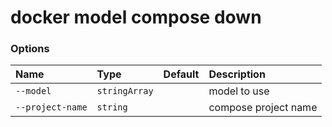 # docker model compose down

<!---MARKER_GEN_START-->
### Options

| Name             | Type          | Default | Description          |
|:-----------------|:--------------|:--------|:---------------------|
| `--model`        | `stringArray` |         | model to use         |
| `--project-name` | `string`      |         | compose project name |


<!---MARKER_GEN_END-->


